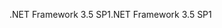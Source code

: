 <span data-ttu-id="a9ead-101">.NET Framework 3.5 SP1</span><span class="sxs-lookup"><span data-stu-id="a9ead-101">.NET Framework 3.5 SP1</span></span>